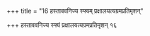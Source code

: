 +++
title = "16 हस्ताववनिज्य स्फ्यम् प्रक्षालयत्यग्रमप्रतिमृशन्"

+++
हस्ताववनिज्य स्फ्यं प्रक्षालयत्यग्रमप्रतिमृशन् १६